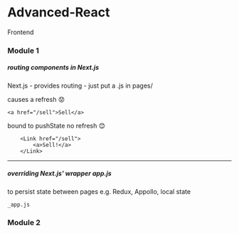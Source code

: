 # Advanced-React

Frontend

### Module 1

##### routing components in Next.js

Next.js - provides routing
    - just put a <page>.js in pages/

causes a refresh 😟
```
<a href="/sell">Sell</a>
```

bound to pushState
no refresh 😊

```
    <Link href="/sell">
        <a>Sell!</a>
    </Link>
```

---

##### overriding Next.js' wrapper app.js

to persist state between pages
e.g. Redux, Appollo, local state

`_app.js`


### Module 2
